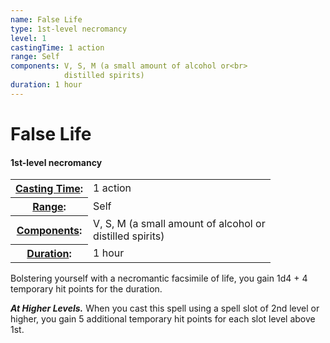 ```yaml
---
name: False Life
type: 1st-level necromancy
level: 1
castingTime: 1 action
range: Self
components: V, S, M (a small amount of alcohol or<br>
			distilled spirits)
duration: 1 hour
---
```


False Life
==========

#### 1st-level necromancy

<table cellspacing="0" class="statBlock"><tbody><tr><th><a href="/srd/spellcasting/castingASpell.htm#castingtime">Casting Time</a>:</th><td>1 action</td></tr><tr><th><a href="/srd/spellcasting/castingASpell.htm#range">Range</a>:</th><td>Self</td></tr><tr><th><a href="/srd/spellcasting/castingASpell.htm#components">Components</a>:</th><td>V, S, M (a small amount of alcohol or<br>distilled spirits)</td></tr><tr><th><a href="/srd/spellcasting/castingASpell.htm#duration">Duration</a>:</th><td>1 hour</td></tr></tbody></table>

Bolstering yourself with a necromantic facsimile of life, you gain 1d4 + 4 temporary hit points for the duration.

_**At Higher Levels.**_ When you cast this spell using a spell slot of 2nd level or higher, you gain 5 additional temporary hit points for each slot level above 1st.